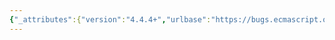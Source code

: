 ```yaml
---
{"_attributes":{"version":"4.4.4+","urlbase":"https://bugs.ecmascript.org/","maintainer":"dherman@mozilla.com"},"bug":{"bug_id":99,"creation_ts":"2011-04-29 11:39:00 -0700","short_desc":"Modules: ImportSpecifierSet error?","delta_ts":"2015-07-10 08:34:22 -0700","product":"Harmony","component":"proposals","version":"unspecified","rep_platform":"All","op_sys":"All","bug_status":"RESOLVED","resolution":"INVALID","bug_file_loc":"http://wiki.ecmascript.org/doku.php?id=harmony:modules","bug_severity":"normal","everconfirmed":true,"reporter":{"uid":"arv","name":"Erik Arvidsson"},"assigned_to":{"uid":"dherman","name":"Dave Herman"},"cc":["allen","erik.arvidsson"],"long_desc":[{"commentid":197,"comment_count":0,"who":{"uid":"arv","name":"Erik Arvidsson"},"bug_when":"2011-04-29 11:39:12 -0700","thetext":"Given:\n\nImportSpecifierSet ::= ...\n                    ...\n                    | \"{\" (ImportSpecifier (\",\" ImportSpecifier)*)? \",\"? \"}\"\n\nthis leads you to be able to write\n\nimport modexp.{}\n\nWhat is the point in allowing an empty set? Shouldn't the grammar be?\n\nImportSpecifierSet ::= ...\n                    ...\n                    | \"{\" ImportSpecifier (\",\" ImportSpecifier)* \",\"? \"}\""},{"commentid":5886,"comment_count":1,"who":{"uid":"allen","name":"Allen Wirfs-Brock"},"bug_when":"2013-10-10 12:20:02 -0700","thetext":"no longer applicable to ES6 module features"}]}}
---
```

